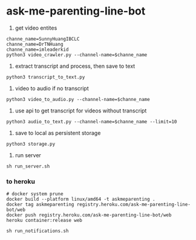# ask-me-parenting-line-bot


1. get video entites
```
channe_name=SunnyHuangIBCLC
channe_name=DrTNHuang
channe_name=imleaderkid
python3 video_crawler.py --channel-name=$channe_name
```

1. extract transcript and process, then save to text
```
python3 transcript_to_text.py
```

1. video to audio if no transcript
```
python3 video_to_audio.py --channel-name=$channe_name
```

1. use api to get transcript for videos without transcript
```
python3 audio_to_text.py --channel-name=$channe_name --limit=10
```

1. save to local as persistent storage
```
python3 storage.py
```

1. run server
```
sh run_server.sh
```

### to heroku
```
# docker system prune
docker build --platform linux/amd64 -t askmeparenting .
docker tag askmeparenting registry.heroku.com/ask-me-parenting-line-bot/web
docker push registry.heroku.com/ask-me-parenting-line-bot/web
heroku container:release web

sh run_notifications.sh
```